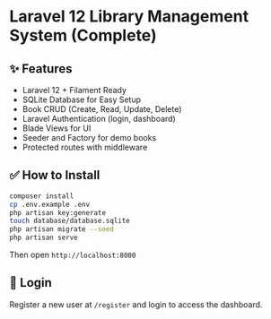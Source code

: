 # Laravel 12 Library Management System (Complete)

## ✨ Features
- Laravel 12 + Filament Ready
- SQLite Database for Easy Setup
- Book CRUD (Create, Read, Update, Delete)
- Laravel Authentication (login, dashboard)
- Blade Views for UI
- Seeder and Factory for demo books
- Protected routes with middleware

## ✅ How to Install

```bash
composer install
cp .env.example .env
php artisan key:generate
touch database/database.sqlite
php artisan migrate --seed
php artisan serve
```

Then open `http://localhost:8000`

## 🔐 Login
Register a new user at `/register` and login to access the dashboard.
